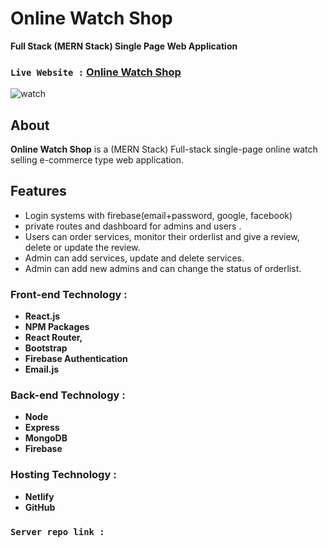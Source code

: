 # **Online Watch Shop**
**Full Stack (MERN Stack) Single Page Web Application**<br>
### `Live Website :` [Online Watch Shop](https://online-watch-shop.netlify.app/)
![watch](https://user-images.githubusercontent.com/76748226/127659142-117c6359-70b5-485c-b60b-65d24a3f814e.jpg)

## About
**Online Watch Shop** is a (MERN Stack) Full-stack single-page online watch selling e-commerce type web application.

## Features
- Login systems with firebase(email+password, google, facebook)
- private routes and dashboard for admins and users .
- Users can order services, monitor their orderlist and give a review, delete or update the review.
- Admin can add services, update and delete services.
- Admin can add new admins and can change the status of orderlist.


### Front-end Technology : 
- **React.js**
- **NPM Packages**
- **React Router,**
- **Bootstrap**
- **Firebase Authentication**
- **Email.js**



### Back-end Technology : 
- **Node**
- **Express**
- **MongoDB**
- **Firebase**


### Hosting Technology :
- **Netlify**
- **GitHub**

### `Server repo link :` []()



